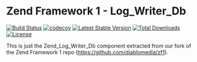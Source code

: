 Zend Framework 1 - Log_Writer_Db
============================
[![Build Status](https://travis-ci.com/diablomedia/zf1-log-writer-db.svg?branch=master)](https://travis-ci.com/diablomedia/zf1-log-writer-db)
[![codecov](https://codecov.io/gh/diablomedia/zf1-log-writer-db/branch/master/graph/badge.svg)](https://codecov.io/gh/diablomedia/zf1-log-writer-db)
[![Latest Stable Version](https://poser.pugx.org/diablomedia/zendframework1-log-writer-db/v/stable)](https://packagist.org/packages/diablomedia/zendframework1-log-writer-db)
[![Total Downloads](https://poser.pugx.org/diablomedia/zendframework1-log-writer-db/downloads)](https://packagist.org/packages/diablomedia/zendframework1-log-writer-db)
[![License](https://poser.pugx.org/diablomedia/zendframework1-log-writer-db/license)](https://packagist.org/packages/diablomedia/zendframework1-log-writer-db)

This is just the Zend_Log_Writer_Db component extracted from our fork of the Zend Framework 1 repo (https://github.com/diablomedia/zf1).

